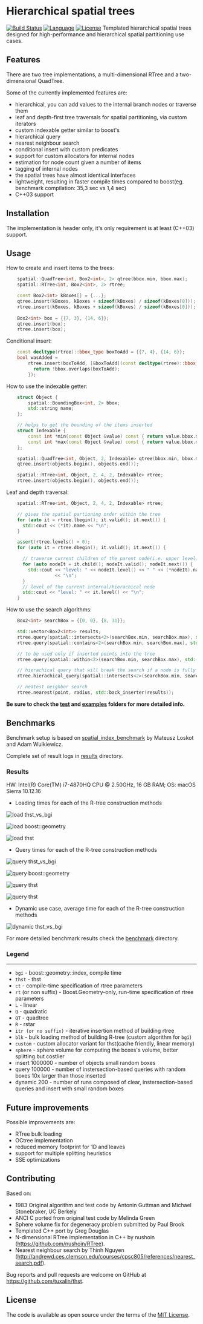 # Hierarchical spatial trees 
[![Build Status](https://travis-ci.org/tuxalin/THST.svg?branch=master)](https://travis-ci.org/tuxalin/THST)
[![Language](https://img.shields.io/badge/language-C++-blue.svg)](https://isocpp.org/)
[![License](http://img.shields.io/badge/license-MIT-blue.svg)](http://opensource.org/licenses/MIT)
Templated hierarchical spatial trees designed for high-performance and hierarchical spatial partitioning use cases.

## Features

There are two tree implementations, a multi-dimensional RTree and a two-dimensional QuadTree.

Some of the currently implemented features are:
- hierarchical, you can add values to the internal branch nodes or traverse them
- leaf and depth-first tree traversals for spatial partitioning, via custom iterators
- custom indexable getter similar to boost's
- hierarchical query
- nearest neighbour search
- conditional insert with custom predicates
- support for custom allocators for internal nodes
- estimation for node count given a number of items
- tagging of internal nodes
- the spatial trees have almost identical interfaces
- lightweight, resulting in faster compile times compared to boost(eg. benchmark compilation: 35,3 sec vs 1,4 sec)
- C++03 support
	
## Installation

The implementation is header only, it's only requirement is at least (C++03) support.

## Usage

How to create and insert items to the trees:
```cpp
  	spatial::QuadTree<int, Box2<int>, 2> qtree(bbox.min, bbox.max);
  	spatial::RTree<int, Box2<int>, 2> rtree;

	const Box2<int> kBoxes[] = {...};
  	qtree.insert(kBoxes, kBoxes + sizeof(kBoxes) / sizeof(kBoxes[0]));
  	rtree.insert(kBoxes, kBoxes + sizeof(kBoxes) / sizeof(kBoxes[0]));
    
  	Box2<int> box = {{7, 3}, {14, 6}};
  	qtree.insert(box);
  	rtree.insert(box);
``` 	

Conditional insert:
```cpp
    const decltype(rtree)::bbox_type boxToAdd = {{7, 4}, {14, 6}};
    bool wasAdded =
        rtree.insert(boxToAdd, [&boxToAdd](const decltype(rtree)::bbox_type &bbox) {
          return !bbox.overlaps(boxToAdd);
        });
``` 

How to use the indexable getter:
```cpp
 	struct Object {
  		spatial::BoundingBox<int, 2> bbox;
  		std::string name;
  	};

  	// helps to get the bounding of the items inserted
  	struct Indexable {
    	const int *min(const Object &value) const { return value.bbox.min; }
    	const int *max(const Object &value) const { return value.bbox.max; }
  	};

  	spatial::QuadTree<int, Object, 2, Indexable> qtree(bbox.min, bbox.max);
  	qtree.insert(objects.begin(), objects.end());

  	spatial::RTree<int, Object, 2, 4, 2, Indexable> rtree;
  	rtree.insert(objects.begin(), objects.end());
``` 

Leaf and depth traversal:
```cpp
    spatial::RTree<int, Object, 2, 4, 2, Indexable> rtree;

    // gives the spatial partioning order within the tree
    for (auto it = rtree.lbegin(); it.valid(); it.next()) {
      std::cout << (*it).name << "\n";
    }

    assert(rtree.levels() > 0);
    for (auto it = rtree.dbegin(); it.valid(); it.next()) {

      // traverse current children of the parent node(i.e. upper level)
      for (auto nodeIt = it.child(); nodeIt.valid(); nodeIt.next()) {
        std::cout << "level: " << nodeIt.level() << " " << (*nodeIt).name
                  << "\n";
      }
      // level of the current internal/hierachical node
      std::cout << "level: " << it.level() << "\n";
    }
```

How to use the search algorithms:
```cpp
    Box2<int> searchBox = {{0, 0}, {8, 31}};

    std::vector<Box2<int>> results;
    rtree.query(spatial::intersects<2>(searchBox.min, searchBox.max), std::back_inserter(results));
    rtree.query(spatial::contains<2>(searchBox.min, searchBox.max), std::back_inserter(results));

    // to be used only if inserted points into the tree
    rtree.query(spatial::within<2>(searchBox.min, searchBox.max), std::back_inserter(results));

    // hierachical query that will break the search if a node is fully contained
    rtree.hierachical_query(spatial::intersects<2>(searchBox.min, searchBox.max), std::back_inserter(results));

    // neatest neighbor search
    rtree.nearest(point, radius, std::back_inserter(results));
```

**Be sure to check the [test](test) and [examples](examples) folders for more detailed info.**

## Benchmarks

Benchmark setup is based on [spatial_index_benchmark](https://github.com/mloskot/spatial_index_benchmark) by Mateusz Loskot and Adam Wulkiewicz.

Complete set of result logs in [results](benchmark/results) directory.

### Results

HW: Intel(R) Core(TM) i7-4870HQ CPU @ 2.50GHz, 16 GB RAM; OS: macOS Sierra 10.12.16

* Loading times for each of the R-tree construction methods

![load thst_vs_bgi](benchmark/results/benchmark_load_bgi_vs_thst.png)

![load boost::geometry](benchmark/results/bgi_benchmark_rtree_load_itr_vs_blk.png)

![load thst](benchmark/results/thst_benchmark_load_itr.png)

* Query times for each of the R-tree construction methods

![query thst_vs_bgi](benchmark/results/benchmark_query_bgi_vs_thst.png)

![query boost::geometry](benchmark/results/bgi_benchmark_rtree_query_itr_vs_blk.png)

![query thst](benchmark/results/thst_benchmark_query_itr.png)

![query thst](benchmark/results/thst_benchmark_query_cst.png)

* Dynamic use case, average time for each of the R-tree construction methods

![dynamic thst_vs_bgi](benchmark/results/benchmark_dynamic_bgi_vs_thst.png)

For more detailed benchmark results check the [benchmark](benchmark) directory.

### Legend
------

* ```bgi``` - boost::geometry::index, compile time
* ```thst``` - thst
* ```ct``` - compile-time specification of rtree parameters
* ```rt``` (or non suffix) - Boost.Geometry-only, run-time specification of rtree parameters
* ```L``` - linear
* ```Q``` - quadratic
* ```QT``` - quadtree
* ```R``` - rstar
* ```itr (or no suffix)```  - iterative insertion method of building rtree
* ```blk```  - bulk loading method of building R-tree (custom algorithm for ```bgi```)
* ```custom``` - custom allocator variant for thst(cache friendly, linear memory)
* ```sphere``` - sphere volume for computing the boxes's volume, better splitting but costlier
* insert 1000000 - number of objects small random boxes
* query   100000 - number of instersection-based queries with random boxes 10x larger than those inserted
* dynamic 200 - number of runs composed of clear, instersection-based queries and insert with small random boxes

## Future improvements

Possible improvements are:
- RTree bulk loading
- OCtree implementation
- reduced memory footprint for 1D and leaves
- support for multiple splitting heuristics
- SSE optimizations

## Contributing

Based on:
- 1983 Original algorithm and test code by Antonin Guttman and Michael Stonebraker, UC Berkely
- ANCI C ported from original test code by Melinda Green
- Sphere volume fix for degeneracy problem submitted by Paul Brook
- Templated C++ port by Greg Douglas
- N-dimensional RTree implementation in C++ by nushoin (https://github.com/nushoin/RTree).
- Nearest neighbour search by Thinh Nguyen (http://andrewd.ces.clemson.edu/courses/cpsc805/references/nearest_search.pdf).

Bug reports and pull requests are welcome on GitHub at https://github.com/tuxalin/thst.

## License

The code is available as open source under the terms of the [MIT License](http://opensource.org/licenses/MIT).
